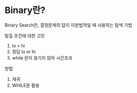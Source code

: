 # Binary란?
Binary Search란, 결정문제의 답이 이분법적일 때 사용하는 탐색 기법

탈출 조건에 대한 고민
1) lo < hi 
2) 정답 lo or hi 
3) while 문이 끊기지 않아 시간초과

방법
1) 재귀
2) WHILE문 활용